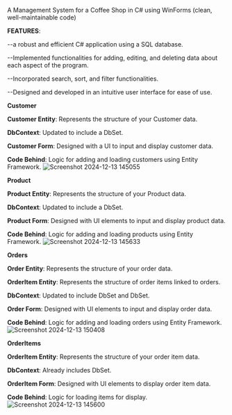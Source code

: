 A Management System for a Coffee Shop in C# using WinForms (clean, well-maintainable code)
    
**FEATURES**:

--a robust and efficient C# application using a SQL database.

--Implemented functionalities for adding, editing, and deleting data about each aspect of the program.

--Incorporated search, sort, and filter functionalities.

--Designed and developed in an intuitive user interface for ease of use.

**Customer**

**Customer Entity**: Represents the structure of your Customer data. 

**DbContext**: Updated to include a DbSet<Customer>.

**Customer Form**: Designed with a UI to input and display customer data.

**Code Behind**: Logic for adding and loading customers using Entity Framework.
![Screenshot 2024-12-13 145055](https://github.com/user-attachments/assets/b7ca71e2-d7a3-4735-82fa-3b2df5a19ffa)


**Product**

**Product Entity**: Represents the structure of your Product data.

**DbContext**: Updated to include a DbSet<Product>.

**Product Form**: Designed with UI elements to input and display product data.

**Code Behind**: Logic for adding and loading products using Entity Framework.
![Screenshot 2024-12-13 145633](https://github.com/user-attachments/assets/6b2597eb-ec25-4807-af22-10b329377326)

**Orders**

**Order Entity**: Represents the structure of your order data.

**OrderItem Entity**: Represents the structure of order items linked to orders.

**DbContext**: Updated to include DbSet<Order> and DbSet<OrderItem>.

**Order Form**: Designed with UI elements to input and display order data.

**Code Behind**: Logic for adding and loading orders using Entity Framework.
![Screenshot 2024-12-13 150408](https://github.com/user-attachments/assets/0c912e2b-c5d9-4f75-afcd-5d6ef7b7af56)


**OrderItems**

**OrderItem Entity**: Represents the structure of your order item data.

**DbContext**: Already includes DbSet<OrderItem>.

**OrderItem Form**: Designed with UI elements to display order item data.

**Code Behind**: Logic for loading items for display.
![Screenshot 2024-12-13 145600](https://github.com/user-attachments/assets/8ceb1569-e6d0-44aa-82ad-e8d53b0be1b3)
